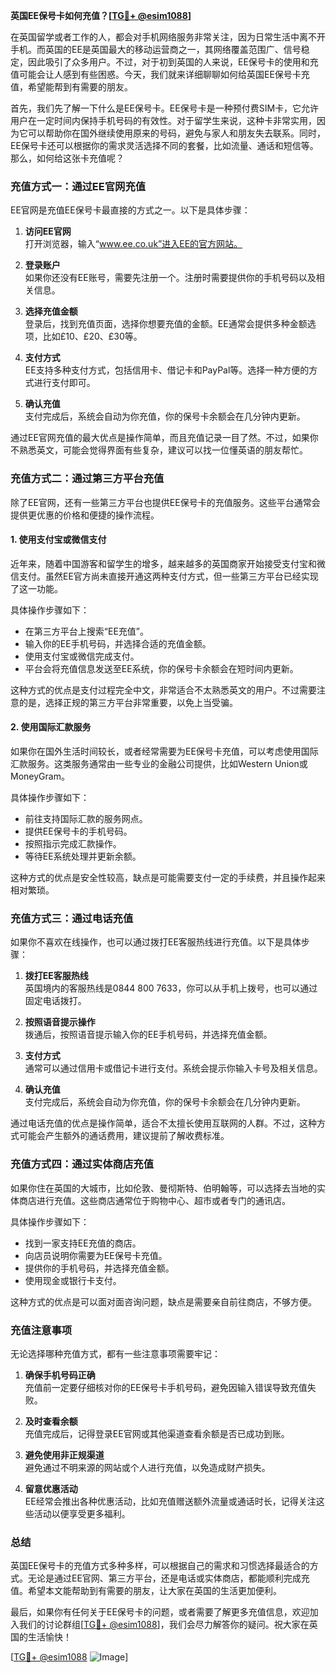 **英国EE保号卡如何充值？[[TG💪+ @esim1088](https://t.me/s/esim1088)]**

在英国留学或者工作的人，都会对手机网络服务非常关注，因为日常生活中离不开手机。而英国的EE是英国最大的移动运营商之一，其网络覆盖范围广、信号稳定，因此吸引了众多用户。不过，对于初到英国的人来说，EE保号卡的使用和充值可能会让人感到有些困惑。今天，我们就来详细聊聊如何给英国EE保号卡充值，希望能帮到有需要的朋友。

首先，我们先了解一下什么是EE保号卡。EE保号卡是一种预付费SIM卡，它允许用户在一定时间内保持手机号码的有效性。对于留学生来说，这种卡非常实用，因为它可以帮助你在国外继续使用原来的号码，避免与家人和朋友失去联系。同时，EE保号卡还可以根据你的需求灵活选择不同的套餐，比如流量、通话和短信等。那么，如何给这张卡充值呢？

### **充值方式一：通过EE官网充值**
EE官网是充值EE保号卡最直接的方式之一。以下是具体步骤：

1. **访问EE官网**  
   打开浏览器，输入“www.ee.co.uk”进入EE的官方网站。
   
2. **登录账户**  
   如果你还没有EE账号，需要先注册一个。注册时需要提供你的手机号码以及相关信息。

3. **选择充值金额**  
   登录后，找到充值页面，选择你想要充值的金额。EE通常会提供多种金额选项，比如£10、£20、£30等。

4. **支付方式**  
   EE支持多种支付方式，包括信用卡、借记卡和PayPal等。选择一种方便的方式进行支付即可。

5. **确认充值**  
   支付完成后，系统会自动为你充值，你的保号卡余额会在几分钟内更新。

通过EE官网充值的最大优点是操作简单，而且充值记录一目了然。不过，如果你不熟悉英文，可能会觉得界面有些复杂，建议可以找一位懂英语的朋友帮忙。

### **充值方式二：通过第三方平台充值**
除了EE官网，还有一些第三方平台也提供EE保号卡的充值服务。这些平台通常会提供更优惠的价格和便捷的操作流程。

#### **1. 使用支付宝或微信支付**
近年来，随着中国游客和留学生的增多，越来越多的英国商家开始接受支付宝和微信支付。虽然EE官方尚未直接开通这两种支付方式，但一些第三方平台已经实现了这一功能。

具体操作步骤如下：
- 在第三方平台上搜索“EE充值”。
- 输入你的EE手机号码，并选择合适的充值金额。
- 使用支付宝或微信完成支付。
- 平台会将充值信息发送至EE系统，你的保号卡余额会在短时间内更新。

这种方式的优点是支付过程完全中文，非常适合不太熟悉英文的用户。不过需要注意的是，选择正规的第三方平台非常重要，以免上当受骗。

#### **2. 使用国际汇款服务**
如果你在国外生活时间较长，或者经常需要为EE保号卡充值，可以考虑使用国际汇款服务。这类服务通常由一些专业的金融公司提供，比如Western Union或MoneyGram。

具体操作步骤如下：
- 前往支持国际汇款的服务网点。
- 提供EE保号卡的手机号码。
- 按照指示完成汇款操作。
- 等待EE系统处理并更新余额。

这种方式的优点是安全性较高，缺点是可能需要支付一定的手续费，并且操作起来相对繁琐。

### **充值方式三：通过电话充值**
如果你不喜欢在线操作，也可以通过拨打EE客服热线进行充值。以下是具体步骤：

1. **拨打EE客服热线**  
   英国境内的客服热线是0844 800 7633，你可以从手机上拨号，也可以通过固定电话拨打。

2. **按照语音提示操作**  
   拨通后，按照语音提示输入你的EE手机号码，并选择充值金额。

3. **支付方式**  
   通常可以通过信用卡或借记卡进行支付。系统会提示你输入卡号及相关信息。

4. **确认充值**  
   支付完成后，系统会自动为你充值，你的保号卡余额会在几分钟内更新。

通过电话充值的优点是操作简单，适合不太擅长使用互联网的人群。不过，这种方式可能会产生额外的通话费用，建议提前了解收费标准。

### **充值方式四：通过实体商店充值**
如果你住在英国的大城市，比如伦敦、曼彻斯特、伯明翰等，可以选择去当地的实体商店进行充值。这些商店通常位于购物中心、超市或者专门的通讯店。

具体操作步骤如下：
- 找到一家支持EE充值的商店。
- 向店员说明你需要为EE保号卡充值。
- 提供你的手机号码，并选择充值金额。
- 使用现金或银行卡支付。

这种方式的优点是可以面对面咨询问题，缺点是需要亲自前往商店，不够方便。

### **充值注意事项**
无论选择哪种充值方式，都有一些注意事项需要牢记：
1. **确保手机号码正确**  
   充值前一定要仔细核对你的EE保号卡手机号码，避免因输入错误导致充值失败。

2. **及时查看余额**  
   充值完成后，记得登录EE官网或其他渠道查看余额是否已成功到账。

3. **避免使用非正规渠道**  
   避免通过不明来源的网站或个人进行充值，以免造成财产损失。

4. **留意优惠活动**  
   EE经常会推出各种优惠活动，比如充值赠送额外流量或通话时长，记得关注这些活动以便享受更多福利。

### **总结**
英国EE保号卡的充值方式多种多样，可以根据自己的需求和习惯选择最适合的方式。无论是通过EE官网、第三方平台，还是电话或实体商店，都能顺利完成充值。希望本文能帮助到有需要的朋友，让大家在英国的生活更加便利。

最后，如果你有任何关于EE保号卡的问题，或者需要了解更多充值信息，欢迎加入我们的讨论群组[[TG💪+ @esim1088](https://t.me/s/esim1088)]，我们会尽力解答你的疑问。祝大家在英国的生活愉快！

[[TG💪+ @esim1088](https://t.me/s/esim1088) ![Image](https://i.postimg.cc/4NQfJmqS/Snipaste-2025-05-13-00-14-12.png)]